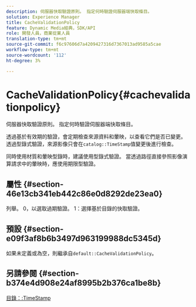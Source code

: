 ```yaml
---
description: 伺服器快取驗證原則。 指定何時驗證伺服器端快取條目。
solution: Experience Manager
title: CacheValidationPolicy
feature: Dynamic Media經典，SDK/API
role: 開發人員，商業從業人員
translation-type: tm+mt
source-git-commit: f6c97606d7a4209427316d7367013ad9585a5cae
workflow-type: tm+mt
source-wordcount: '112'
ht-degree: 3%

---
```



# CacheValidationPolicy{#cachevalidationpolicy}

伺服器快取驗證原則。 指定何時驗證伺服器端快取條目。

透過基於有效期的驗證，會定期檢查來源資料和暈映，以查看它們是否已變更。 透過型錄式驗證，來源影像只會在`catalog::TimeStamp`值變更後進行檢查。

同時使用材質和暈映型錄時，建議使用型錄式驗證。 當透過路徑直接參照影像演算請求中的暈映時，應使用期限型驗證。

## 屬性 {#section-46e13cb341eb442c86e0d8292de23ea0}

列舉。 0，以選取過期驗證。 1：選擇基於目錄的快取驗證。

## 預設 {#section-e09f3af8b6b3497d963199988dc5345d}

如果未定義或為空，則繼承自`default::CacheValidationPolicy`。

## 另請參閱 {#section-b374e4d908e24af8995b2b376ca1be8b}

[目錄：:TimeStamp](../../../../../ir-api/material-cat/image-rendering-api-ref/c-ir-material-catalog/c-ir-material-data-reference/r-ir-timestamp-dataref.md#reference-6daf7973dc4f4b4e9e8165756db7c319)
